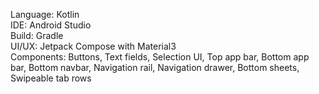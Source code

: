 Language: Kotlin </br>
IDE: Android Studio </br>
Build: Gradle </br>
UI/UX: Jetpack Compose with Material3 </br>
Components: Buttons, Text fields, Selection UI, Top app bar, Bottom app bar, Bottom navbar, Navigation rail, Navigation drawer, Bottom sheets, Swipeable tab rows  
